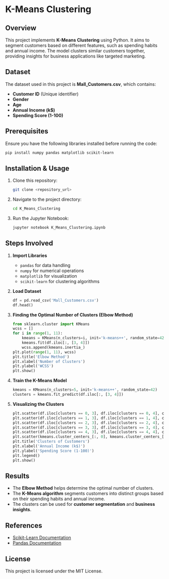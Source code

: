 # K-Means Clustering

## Overview
This project implements **K-Means Clustering** using Python. It aims to segment customers based on different features, such as spending habits and annual income. The model clusters similar customers together, providing insights for business applications like targeted marketing.

## Dataset
The dataset used in this project is **Mall_Customers.csv**, which contains:
- **Customer ID** (Unique identifier)
- **Gender**
- **Age**
- **Annual Income (k$)**
- **Spending Score (1-100)**

## Prerequisites
Ensure you have the following libraries installed before running the code:
```bash
pip install numpy pandas matplotlib scikit-learn
```

## Installation & Usage
1. Clone this repository:
   ```bash
   git clone <repository_url>
   ```
2. Navigate to the project directory:
   ```bash
   cd K_Means_Clustering
   ```
3. Run the Jupyter Notebook:
   ```bash
   jupyter notebook K_Means_Clustering.ipynb
   ```

## Steps Involved
1. **Import Libraries**
   - `pandas` for data handling
   - `numpy` for numerical operations
   - `matplotlib` for visualization
   - `scikit-learn` for clustering algorithms

2. **Load Dataset**
   ```python
   df = pd.read_csv('Mall_Customers.csv')
   df.head()
   ```

3. **Finding the Optimal Number of Clusters (Elbow Method)**
   ```python
   from sklearn.cluster import KMeans
   wcss = []
   for i in range(1, 11):
       kmeans = KMeans(n_clusters=i, init='k-means++', random_state=42)
       kmeans.fit(df.iloc[:, [3, 4]])
       wcss.append(kmeans.inertia_)
   plt.plot(range(1, 11), wcss)
   plt.title('Elbow Method')
   plt.xlabel('Number of Clusters')
   plt.ylabel('WCSS')
   plt.show()
   ```

4. **Train the K-Means Model**
   ```python
   kmeans = KMeans(n_clusters=5, init='k-means++', random_state=42)
   clusters = kmeans.fit_predict(df.iloc[:, [3, 4]])
   ```

5. **Visualizing the Clusters**
   ```python
   plt.scatter(df.iloc[clusters == 0, 3], df.iloc[clusters == 0, 4], color='red', label='Cluster 1')
   plt.scatter(df.iloc[clusters == 1, 3], df.iloc[clusters == 1, 4], color='blue', label='Cluster 2')
   plt.scatter(df.iloc[clusters == 2, 3], df.iloc[clusters == 2, 4], color='green', label='Cluster 3')
   plt.scatter(df.iloc[clusters == 3, 3], df.iloc[clusters == 3, 4], color='cyan', label='Cluster 4')
   plt.scatter(df.iloc[clusters == 4, 3], df.iloc[clusters == 4, 4], color='magenta', label='Cluster 5')
   plt.scatter(kmeans.cluster_centers_[:, 0], kmeans.cluster_centers_[:, 1], s=300, c='yellow', label='Centroids')
   plt.title('Clusters of Customers')
   plt.xlabel('Annual Income (k$)')
   plt.ylabel('Spending Score (1-100)')
   plt.legend()
   plt.show()
   ```

## Results
- The **Elbow Method** helps determine the optimal number of clusters.
- The **K-Means algorithm** segments customers into distinct groups based on their spending habits and annual income.
- The clusters can be used for **customer segmentation** and **business insights**.

## References
- [Scikit-Learn Documentation](https://scikit-learn.org/stable/modules/generated/sklearn.cluster.KMeans.html)
- [Pandas Documentation](https://pandas.pydata.org/)

## License
This project is licensed under the MIT License.
